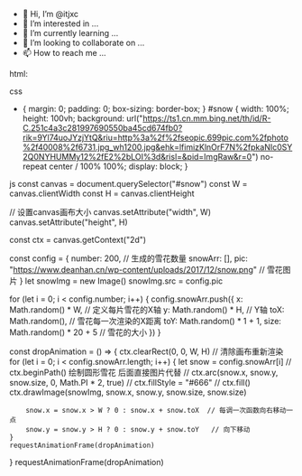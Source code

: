 - 👋 Hi, I’m @itjxc
- 👀 I’m interested in ...
- 🌱 I’m currently learning ...
- 💞️ I’m looking to collaborate on ...
- 📫 How to reach me ...

<!---
itjxc/itjxc is a ✨ special ✨ repository because its `README.md` (this file) appears on your GitHub profile.
You can click the Preview link to take a look at your changes.
--->

 html:
   
  <canvas id="snow"></canvas>

  css
  * {
	margin: 0;
	padding: 0;
	box-sizing: border-box;
}
#snow {
	width: 100%;
	height: 100vh;
	background: url("https://ts1.cn.mm.bing.net/th/id/R-C.251c4a3c281997690550ba45cd674fb0?rik=9Yl74uoJYzjYtQ&riu=http%3a%2f%2fseopic.699pic.com%2fphoto%2f40008%2f6731.jpg_wh1200.jpg&ehk=lfimizKlnOrF7N%2fpkaNIc0SY2Q0NYHUMMy12%2fE2%2bLOI%3d&risl=&pid=ImgRaw&r=0") no-repeat center / 100% 100%;
	display: block;
}

js
const canvas = document.querySelector("#snow")
const W = canvas.clientWidth
const H = canvas.clientHeight

// 设置canvas画布大小
canvas.setAttribute("width", W)
canvas.setAttribute("height", H)

const ctx = canvas.getContext("2d")


const config = {
	number: 200,  // 生成的雪花数量
	snowArr: [],
	pic: "https://www.deanhan.cn/wp-content/uploads/2017/12/snow.png"  // 雪花图片
}
let snowImg = new Image()
snowImg.src = config.pic

for (let i = 0; i < config.number; i++) {
	config.snowArr.push({
		x: Math.random() * W,  // 定义每片雪花的X轴
		y: Math.random() * H,  // Y轴
		toX: Math.random(),  // 雪花每一次渲染的X距离
		toY: Math.random() * 1 + 1,
		size: Math.random() * 20 + 5  // 雪花的大小
	})
}


const dropAnimation = () => {
	ctx.clearRect(0, 0, W, H)  // 清除画布重新渲染
	for (let i = 0; i < config.snowArr.length; i++) {
		let snow = config.snowArr[i]
		// ctx.beginPath()  绘制圆形雪花 后面直接图片代替
		// ctx.arc(snow.x, snow.y, snow.size, 0, Math.PI * 2, true)
		// ctx.fillStyle = "#666"
		// ctx.fill()
		ctx.drawImage(snowImg, snow.x, snow.y, snow.size, snow.size)

		snow.x = snow.x > W ? 0 : snow.x + snow.toX  // 每调一次函数向右移动一点
		snow.y = snow.y > H ? 0 : snow.y + snow.toY   // 向下移动
	}
	requestAnimationFrame(dropAnimation)
}
requestAnimationFrame(dropAnimation)
